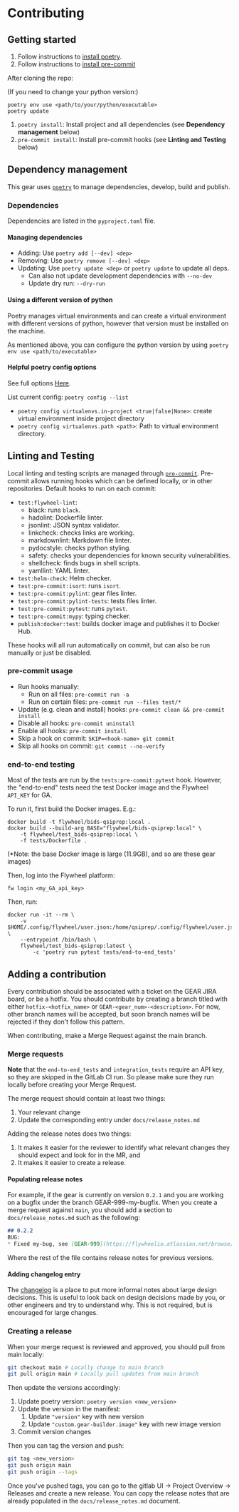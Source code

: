 # Contributing

## Getting started

1. Follow instructions to [install poetry](https://python-poetry.org/docs/#installation).
2. Follow instructions to [install pre-commit](https://pre-commit.com/#install)

After cloning the repo:

(If you need to change your python version:)

```shell
poetry env use <path/to/your/python/executable>
poetry update
```

1. `poetry install`: Install project and all dependencies (see
   __Dependency management__ below)
2. `pre-commit install`: Install pre-commit hooks (see __Linting and Testing__ below)

## Dependency management

This gear uses [`poetry`](https://python-poetry.org/) to manage dependencies,
develop, build and publish.

### Dependencies

Dependencies are listed in the `pyproject.toml` file.

#### Managing dependencies

* Adding: Use `poetry add [--dev] <dep>`
* Removing: Use `poetry remove [--dev] <dep>`
* Updating: Use `poetry update <dep>` or `poetry update` to update all deps.
  * Can also not update development dependencies with `--no-dev`
  * Update dry run: `--dry-run`

#### Using a different version of python

Poetry manages virtual environments and can create a virtual environment with
different versions of python, however that version must be installed on the machine.  

As mentioned above, you can configure the python version by using
`poetry env use <path/to/executable>`

#### Helpful poetry config options

See full options [Here](https://python-poetry.org/docs/configuration/#available-settings).

List current config: `poetry config --list`

* `poetry config virtualenvs.in-project <true|false|None>`: create virtual environment
inside project directory
* `poetry config virtualenvs.path <path>`: Path to virtual environment directory.

## Linting and Testing

Local linting and testing scripts are managed through
[`pre-commit`](https://pre-commit.com/).
Pre-commit allows running hooks which can be defined locally, or in other
repositories. Default hooks to run on each commit:

* `test:flywheel-lint`:
  * black: runs `black`.
  * hadolint: Dockerfile linter.
  * jsonlint: JSON syntax validator.
  * linkcheck: checks links are working.
  * markdownlint: Markdown file linter.
  * pydocstyle: checks python styling.
  * safety: checks your dependencies for known security vulnerabilities.
  * shellcheck: finds bugs in shell scripts.
  * yamllint: YAML linter.
* `test:helm-check`: Helm checker.
* `test:pre-commit:isort`: runs `isort`.
* `test:pre-commit:pylint`: gear files linter.
* `test:pre-commit:pylint-tests`: tests files linter.
* `test:pre-commit:pytest`: runs `pytest`.
* `test:pre-commit:mypy`: typing checker.
* `publish:docker:test`: builds docker image and publishes it to Docker Hub.

These hooks will all run automatically on commit, but can also be run manually
or just be disabled.

### pre-commit usage

* Run hooks manually:
  * Run on all files: `pre-commit run -a`
  * Run on certain files: `pre-commit run --files test/*`
* Update (e.g. clean and install) hooks: `pre-commit clean && pre-commit install`
* Disable all hooks: `pre-commit uninstall`
* Enable all hooks: `pre-commit install`
* Skip a hook on commit: `SKIP=<hook-name> git commit`
* Skip all hooks on commit: `git commit --no-verify`

### end-to-end testing

Most of the tests are run by the `tests:pre-commit:pytest` hook. However, the
"end-to-end" tests need the test Docker image and the Flywheel `API_KEY` for GA.

To run it, first build the Docker images. E.g.:

```shell
docker build -t flywheel/bids-qsiprep:local .
docker build --build-arg BASE="flywheel/bids-qsiprep:local" \
    -t flywheel/test_bids-qsiprep:local \
    -f tests/Dockerfile .
```

(*Note: the base Docker image is large (11.9GB), and so are these gear images)

Then, log into the Flywheel platform:

```shell
fw login <my_GA_api_key>
```

Then, run:

```shell
docker run -it --rm \
    -v $HOME/.config/flywheel/user.json:/home/qsiprep/.config/flywheel/user.json \
    --entrypoint /bin/bash \
    flywheel/test_bids-qsiprep:latest \
        -c 'poetry run pytest tests/end-to-end_tests'
```

## Adding a contribution

Every contribution should be associated with a ticket on the GEAR JIRA board, or be a
hotfix.  You should contribute by creating a branch titled with either
`hotfix-<hotfix_name>` or `GEAR-<gear_num>-<description>`.  For now, other branch names
will be accepted, but soon branch names will be rejected if they don't follow this pattern.

When contributing, make a Merge Request against the main branch.

### Merge requests

__Note__ that the `end-to-end_tests` and `integration_tests` require an API key, so
they are skipped in the GitLab CI run. So please make sure they run locally before
creating your Merge Request.

The merge request should contain at least two things:

1. Your relevant change
2. Update the corresponding entry under `docs/release_notes.md`

Adding the release notes does two things:

1. It makes it easier for the reviewer to identify what relevant changes they should
expect and look for in the MR, and
2. It makes it easier to create a release.

#### Populating release notes

For example, if the gear is currently on version `0.2.1` and you are working on a bugfix
under the branch GEAR-999-my-bugfix.  When you create a merge request against `main`,
you should add a section to `docs/release_notes.md` such as the following:

```markdown
## 0.2.2
BUG:
* Fixed my-bug, see [GEAR-999](https://flywheelio.atlassian.net/browse/GEAR-999)

```

Where the rest of the file contains release notes for previous versions.

#### Adding changelog entry

The [changelog](./docs/changelog.md) is a place to put more informal notes about large
design decisions.  This is useful to look back on design decisions made by you, or other
engineers and try to understand why. This is not required, but is encouraged for large
changes.

### Creating a release

When your merge request is reviewed and approved, you should pull from main locally:

```bash
git checkout main # Locally change to main branch
git pull origin main # Locally pull updates from main branch
```

Then update the versions accordingly:

1. Update poetry version: `poetry version <new_version>`
2. Update the version in the manifest:
    1. Update `"version"` key with new version
    2. Update `"custom.gear-builder.image"` key with new image version
3. Commit version changes

Then you can tag the version and push:

```bash
git tag <new_version>
git push origin main
git push origin --tags
```

Once you've pushed tags, you can go to the gitlab UI -> Project Overview -> Releases
and create a new release.  You can copy the release notes that are already populated in
the `docs/release_notes.md` document.
